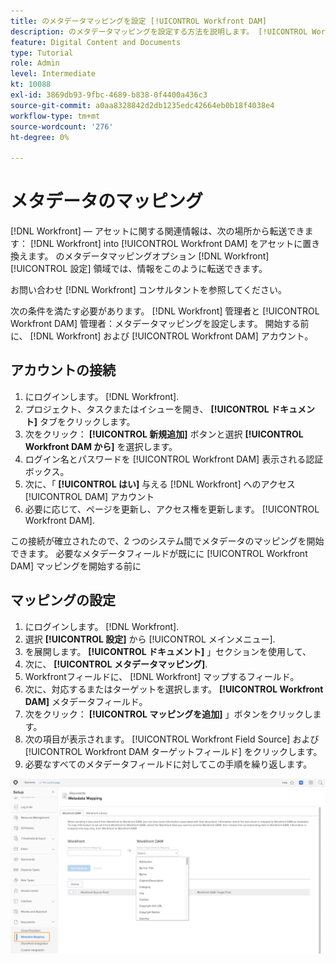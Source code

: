 ```yaml
---
title: のメタデータマッピングを設定 [!UICONTROL Workfront DAM]
description: のメタデータマッピングを設定する方法を説明します。 [!UICONTROL Workfront DAM].
feature: Digital Content and Documents
type: Tutorial
role: Admin
level: Intermediate
kt: 10088
exl-id: 3869db93-9fbc-4689-b838-0f4400a436c3
source-git-commit: a0aa8328842d2db1235edc42664eb0b18f4038e4
workflow-type: tm+mt
source-wordcount: '276'
ht-degree: 0%

---
```


# メタデータのマッピング

[!DNL Workfront] — アセットに関する関連情報は、次の場所から転送できます： [!DNL Workfront] into [!UICONTROL Workfront DAM] をアセットに置き換えます。 のメタデータマッピングオプション [!DNL Workfront] [!UICONTROL 設定] 領域では、情報をこのように転送できます。

お問い合わせ [!DNL Workfront] コンサルタントを参照してください。

次の条件を満たす必要があります。 [!DNL Workfront] 管理者と [!UICONTROL Workfront DAM] 管理者：メタデータマッピングを設定します。 開始する前に、 [!DNL Workfront] および [!UICONTROL Workfront DAM] アカウント。

## アカウントの接続

1. にログインします。 [!DNL Workfront].
1. プロジェクト、タスクまたはイシューを開き、 **[!UICONTROL ドキュメント]** タブをクリックします。
1. 次をクリック： **[!UICONTROL 新規追加]** ボタンと選択 **[!UICONTROL Workfront DAM から]** を選択します。
1. ログイン名とパスワードを [!UICONTROL Workfront DAM] 表示される認証ボックス。
1. 次に、「 **[!UICONTROL はい]** 与える [!DNL Workfront] へのアクセス [!UICONTROL DAM] アカウント
1. 必要に応じて、ページを更新し、アクセス権を更新します。 [!UICONTROL Workfront DAM].

この接続が確立されたので、2 つのシステム間でメタデータのマッピングを開始できます。 必要なメタデータフィールドが既にに [!UICONTROL Workfront DAM] マッピングを開始する前に

## マッピングの設定

1. にログインします。 [!DNL Workfront].
1. 選択 **[!UICONTROL 設定]** から [!UICONTROL メインメニュー].
1. を展開します。 **[!UICONTROL ドキュメント]** 」セクションを使用して、
1. 次に、 **[!UICONTROL メタデータマッピング]**.
1. Workfrontフィールドに、 [!DNL Workfront] マップするフィールド。
1. 次に、対応するまたはターゲットを選択します。 **[!UICONTROL Workfront DAM]** メタデータフィールド。
1. 次をクリック： **[!UICONTROL マッピングを追加]** 」ボタンをクリックします。
1. 次の項目が表示されます。 [!UICONTROL Workfront Field Source] および [!UICONTROL Workfront DAM ターゲットフィールド] をクリックします。
1. 必要なすべてのメタデータフィールドに対してこの手順を繰り返します。

![のスクリーンショット [!UICONTROL メタデータマッピング] スクリーンイン [!DNL Workfront]](assets/01-metadata-mapping.png)
